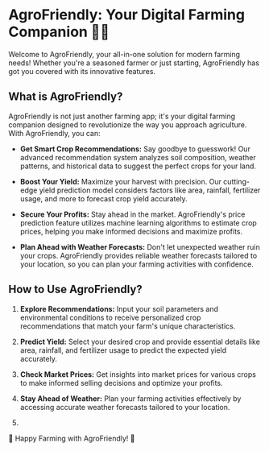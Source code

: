 # AgroFriendly: Your Digital Farming Companion 🌱🚜

Welcome to AgroFriendly, your all-in-one solution for modern farming needs! Whether you're a seasoned farmer or just starting, AgroFriendly has got you covered with its innovative features.

## What is AgroFriendly?

AgroFriendly is not just another farming app; it's your digital farming companion designed to revolutionize the way you approach agriculture. With AgroFriendly, you can:

- **Get Smart Crop Recommendations:** Say goodbye to guesswork! Our advanced recommendation system analyzes soil composition, weather patterns, and historical data to suggest the perfect crops for your land.

- **Boost Your Yield:** Maximize your harvest with precision. Our cutting-edge yield prediction model considers factors like area, rainfall, fertilizer usage, and more to forecast crop yield accurately.

- **Secure Your Profits:** Stay ahead in the market. AgroFriendly's price prediction feature utilizes machine learning algorithms to estimate crop prices, helping you make informed decisions and maximize profits.

- **Plan Ahead with Weather Forecasts:** Don't let unexpected weather ruin your crops. AgroFriendly provides reliable weather forecasts tailored to your location, so you can plan your farming activities with confidence.

## How to Use AgroFriendly?

1. **Explore Recommendations:** Input your soil parameters and environmental conditions to receive personalized crop recommendations that match your farm's unique characteristics.

2. **Predict Yield:** Select your desired crop and provide essential details like area, rainfall, and fertilizer usage to predict the expected yield accurately.

3. **Check Market Prices:** Get insights into market prices for various crops to make informed selling decisions and optimize your profits.

4. **Stay Ahead of Weather:** Plan your farming activities effectively by accessing accurate weather forecasts tailored to your location.
5. 
🌾 Happy Farming with AgroFriendly! 🚀

